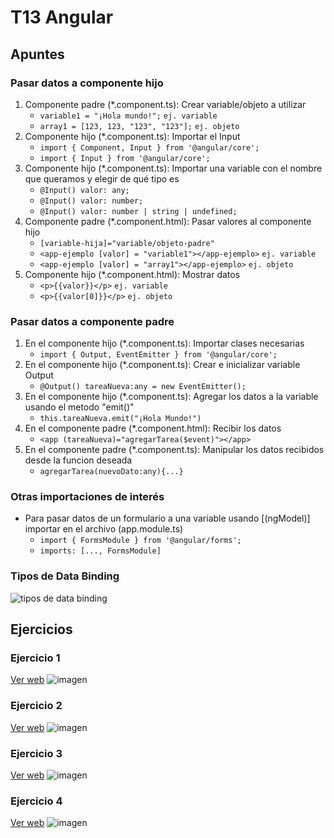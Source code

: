 # T13 Angular

## Apuntes
### Pasar datos a componente hijo
1. Componente padre (*.component.ts): Crear variable/objeto a utilizar
    - `variable1 = "¡Hola mundo!";` `ej. variable`
    - `array1 = [123, 123, "123", "123"];` `ej. objeto`
2. Componente hijo (*.component.ts): Importar el Input
    - `import { Component, Input } from '@angular/core';`
    - `import { Input } from '@angular/core';`
3. Componente hijo (*.component.ts): Importar una variable con el nombre que queramos y elegir de qué tipo es
    - `@Input() valor: any;`
    - `@Input() valor: number;`
    - `@Input() valor: number | string | undefined;`
4. Componente padre (*.component.html): Pasar valores al componente hijo
    - `[variable-hija]="variable/objeto-padre"`
    - `<app-ejemplo [valor] = "variable1"></app-ejemplo>` `ej. variable`
    - `<app-ejemplo [valor] = "array1"></app-ejemplo>` `ej. objeto`
5. Componente hijo (*.component.html): Mostrar datos
    - `<p>{{valor}}</p>` `ej. variable`
    - `<p>{{valor[0]}}</p>` `ej. objeto`

### Pasar datos a componente padre
1. En el componente hijo (*.component.ts): Importar clases necesarias
    - `import { Output, EventEmitter } from '@angular/core';`
2. En el componente hijo (*.component.ts): Crear e inicializar variable Output
    - `@Output() tareaNueva:any = new EventEmitter();`
3. En el componente hijo (*.component.ts): Agregar los datos a la variable usando el metodo "emit()"
    - `this.tareaNueva.emit("¡Hola Mundo!")`
4. En el componente padre (*.component.html): Recibir los datos
    - `<app (tareaNueva)="agregarTarea($event)"></app>`
5. En el componente padre (*.component.ts): Manipular los datos recibidos desde la funcion deseada
    - `agregarTarea(nuevoDato:any){...}`

### Otras importaciones de interés
- Para pasar datos de un formulario a una variable usando [(ngModel)] importar en el archivo (app.module.ts)
    - `import { FormsModule } from '@angular/forms';`
    - `imports: [..., FormsModule]`

### Tipos de Data Binding
![tipos de data binding](https://github.com/santiarroyave/sao-fe-gc-ejercicios-T13-Angular-07-2023/assets/135848692/27edc7dc-9422-4fec-bdee-a7890a7c9127)

## Ejercicios
### Ejercicio 1
[Ver web](https://main.d2c4boz30j7bgp.amplifyapp.com/)
![imagen](https://github.com/santiarroyave/sao-fe-gc-ejercicios-T13-Angular-07-2023/assets/135848692/53bc5d2b-d2ed-4373-8618-7f822771f754)

### Ejercicio 2
[Ver web](https://main.d2d054m1ju5qmd.amplifyapp.com/)
![imagen](https://github.com/santiarroyave/sao-fe-gc-ejercicios-T13-Angular-07-2023/assets/135848692/faca97c1-f7a6-4cc9-a2c1-b3d9afcd61b9)

### Ejercicio 3
[Ver web](https://main.d19ngalbsstzes.amplifyapp.com/)
![imagen](https://github.com/santiarroyave/sao-fe-gc-ejercicios-T13-Angular-07-2023/assets/135848692/69fc8124-1ab3-46af-bf8d-b754cbbd91be)

### Ejercicio 4
[Ver web](https://main.d2k3mc6ct6kfuq.amplifyapp.com/)
![imagen](https://github.com/santiarroyave/sao-fe-gc-ejercicios-T13-Angular-07-2023/assets/135848692/45e8c85b-4360-4fea-9b1b-eb0869e5b92f)

